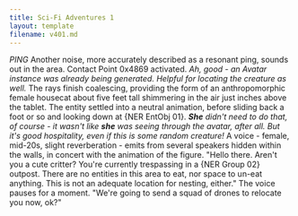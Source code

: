 ```yaml
---
title: Sci-Fi Adventures 1
layout: template
filename: v401.md
--- 
```


<link rel="stylesheet" href="_styles.css">



<span class=black>*PING*</span> Another noise, more accurately described as a resonant ping, sounds out in the area. <span class=white>Contact Point 0x4869 activated.</span> *Ah, good - an Avatar instance was already being generated. Helpful for locating the creature as well.* The rays finish coalescing, providing the form of an anthropomorphic female housecat about five feet tall shimmering in the air just inches above the tablet. The entity settled into a neutral animation, before sliding back a foot or so and looking down at {NER EntObj 01}. ***She** didn't need to do that, of course - it wasn't like **she** was seeing through the avatar, after all. But it's good hospitality, even if this is some random creature!* A voice - female, mid-20s, slight reverberation - emits from several speakers hidden within the walls, in concert with the animation of the figure. "<span class=speak>Hello there. Aren't you a cute critter? You're currently trespassing in a {NER Group 02} outpost. There are no entities in this area to eat, nor space to un-eat anything. This is not an adequate location for nesting, either.</span>" The voice pauses for a moment. "<span class=speak>We're going to send a squad of drones to relocate you now, ok?</span>"
